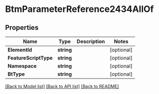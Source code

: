 # BtmParameterReference2434AllOf

## Properties

Name | Type | Description | Notes
------------ | ------------- | ------------- | -------------
**ElementId** | **string** |  | [optional] 
**FeatureScriptType** | **string** |  | [optional] 
**Namespace** | **string** |  | [optional] 
**BtType** | **string** |  | [optional] 

[[Back to Model list]](../README.md#documentation-for-models) [[Back to API list]](../README.md#documentation-for-api-endpoints) [[Back to README]](../README.md)


